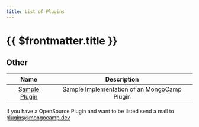 ```yaml
---
title: List of Plugins
---
```

# {{ $frontmatter.title }}

## Other
|                                 Name                                  |                 Description                  |
|:---------------------------------------------------------------------:|:--------------------------------------------:|
| [Sample Plugin](https://github.com/MongoCamp/mongocamp-sample-plugin) | Sample Implementation of an MongoCamp Plugin |

If you have a OpenSource Plugin and want to be listed send a mail to [plugins@mongocamp.dev](mailto:plugins@mongocamp.dev)